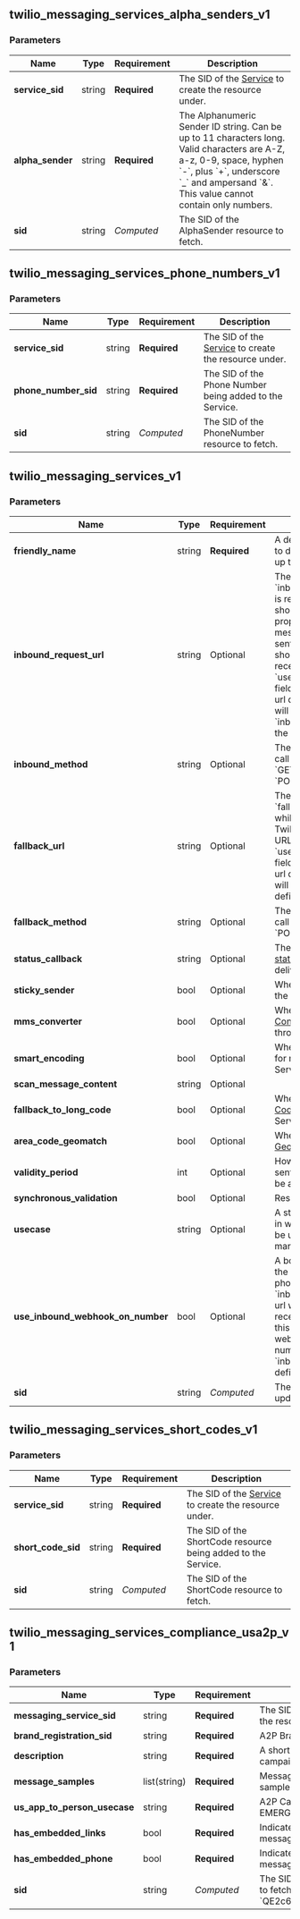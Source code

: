 
## twilio_messaging_services_alpha_senders_v1

### Parameters

Name | Type | Requirement | Description
--- | --- | --- | ---
**service_sid** | string | **Required** | The SID of the [Service](https://www.twilio.com/docs/chat/rest/service-resource) to create the resource under.
**alpha_sender** | string | **Required** | The Alphanumeric Sender ID string. Can be up to 11 characters long. Valid characters are A-Z, a-z, 0-9, space, hyphen &#x60;-&#x60;, plus &#x60;+&#x60;, underscore &#x60;_&#x60; and ampersand &#x60;&amp;&#x60;. This value cannot contain only numbers.
**sid** | string | *Computed* | The SID of the AlphaSender resource to fetch.

## twilio_messaging_services_phone_numbers_v1

### Parameters

Name | Type | Requirement | Description
--- | --- | --- | ---
**service_sid** | string | **Required** | The SID of the [Service](https://www.twilio.com/docs/chat/rest/service-resource) to create the resource under.
**phone_number_sid** | string | **Required** | The SID of the Phone Number being added to the Service.
**sid** | string | *Computed* | The SID of the PhoneNumber resource to fetch.

## twilio_messaging_services_v1

### Parameters

Name | Type | Requirement | Description
--- | --- | --- | ---
**friendly_name** | string | **Required** | A descriptive string that you create to describe the resource. It can be up to 64 characters long.
**inbound_request_url** | string | Optional | The URL we call using &#x60;inbound_method&#x60; when a message is received by any phone number or short code in the Service. When this property is &#x60;null&#x60;, receiving inbound messages is disabled. All messages sent to the Twilio phone number or short code will not be logged and received on the Account. If the &#x60;use_inbound_webhook_on_number&#x60; field is enabled then the webhook url defined on the phone number will override the &#x60;inbound_request_url&#x60; defined for the Messaging Service.
**inbound_method** | string | Optional | The HTTP method we should use to call &#x60;inbound_request_url&#x60;. Can be &#x60;GET&#x60; or &#x60;POST&#x60; and the default is &#x60;POST&#x60;.
**fallback_url** | string | Optional | The URL that we call using &#x60;fallback_method&#x60; if an error occurs while retrieving or executing the TwiML from the Inbound Request URL. If the &#x60;use_inbound_webhook_on_number&#x60; field is enabled then the webhook url defined on the phone number will override the &#x60;fallback_url&#x60; defined for the Messaging Service.
**fallback_method** | string | Optional | The HTTP method we should use to call &#x60;fallback_url&#x60;. Can be: &#x60;GET&#x60; or &#x60;POST&#x60;.
**status_callback** | string | Optional | The URL we should call to [pass status updates](https://www.twilio.com/docs/sms/api/message-resource#message-status-values) about message delivery.
**sticky_sender** | bool | Optional | Whether to enable [Sticky Sender](https://www.twilio.com/docs/sms/services#sticky-sender) on the Service instance.
**mms_converter** | bool | Optional | Whether to enable the [MMS Converter](https://www.twilio.com/docs/sms/services#mms-converter) for messages sent through the Service instance.
**smart_encoding** | bool | Optional | Whether to enable [Smart Encoding](https://www.twilio.com/docs/sms/services#smart-encoding) for messages sent through the Service instance.
**scan_message_content** | string | Optional | 
**fallback_to_long_code** | bool | Optional | Whether to enable [Fallback to Long Code](https://www.twilio.com/docs/sms/services#fallback-to-long-code) for messages sent through the Service instance.
**area_code_geomatch** | bool | Optional | Whether to enable [Area Code Geomatch](https://www.twilio.com/docs/sms/services#area-code-geomatch) on the Service Instance.
**validity_period** | int | Optional | How long, in seconds, messages sent from the Service are valid. Can be an integer from &#x60;1&#x60; to &#x60;14,400&#x60;.
**synchronous_validation** | bool | Optional | Reserved.
**usecase** | string | Optional | A string that describes the scenario in which the Messaging Service will be used. Examples: [notification, marketing, verification, poll ..].
**use_inbound_webhook_on_number** | bool | Optional | A boolean value that indicates either the webhook url configured on the phone number will be used or &#x60;inbound_request_url&#x60;/&#x60;fallback_url&#x60; url will be called when a message is received from the phone number. If this field is enabled then the webhook url defined on the phone number will override the &#x60;inbound_request_url&#x60;/&#x60;fallback_url&#x60; defined for the Messaging Service.
**sid** | string | *Computed* | The SID of the Service resource to update.

## twilio_messaging_services_short_codes_v1

### Parameters

Name | Type | Requirement | Description
--- | --- | --- | ---
**service_sid** | string | **Required** | The SID of the [Service](https://www.twilio.com/docs/chat/rest/service-resource) to create the resource under.
**short_code_sid** | string | **Required** | The SID of the ShortCode resource being added to the Service.
**sid** | string | *Computed* | The SID of the ShortCode resource to fetch.

## twilio_messaging_services_compliance_usa2p_v1

### Parameters

Name | Type | Requirement | Description
--- | --- | --- | ---
**messaging_service_sid** | string | **Required** | The SID of the [Messaging Service](https://www.twilio.com/docs/messaging/services/api) to create the resources from.
**brand_registration_sid** | string | **Required** | A2P Brand Registration SID
**description** | string | **Required** | A short description of what this SMS campaign does.
**message_samples** | list(string) | **Required** | Message samples, at least 2 and up to 5 sample messages, &lt;&#x3D;1024 chars each.
**us_app_to_person_usecase** | string | **Required** | A2P Campaign Use Case. Examples: [ 2FA, EMERGENCY, MARKETING..]
**has_embedded_links** | bool | **Required** | Indicates that this SMS campaign will send messages that contain links.
**has_embedded_phone** | bool | **Required** | Indicates that this SMS campaign will send messages that contain phone numbers.
**sid** | string | *Computed* | The SID of the US A2P Compliance resource to fetch &#x60;QE2c6890da8086d771620e9b13fadeba0b&#x60;.

